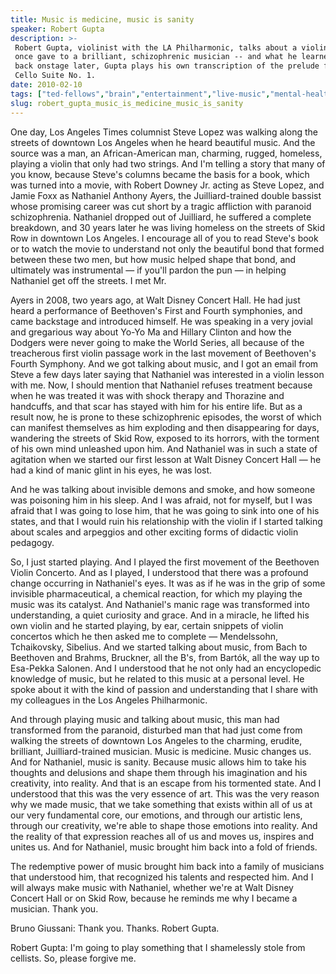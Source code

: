 ```yaml
---
title: Music is medicine, music is sanity
speaker: Robert Gupta
description: >-
 Robert Gupta, violinist with the LA Philharmonic, talks about a violin lesson he
 once gave to a brilliant, schizophrenic musician -- and what he learned. Called
 back onstage later, Gupta plays his own transcription of the prelude from Bach's
 Cello Suite No. 1.
date: 2010-02-10
tags: ["ted-fellows","brain","entertainment","live-music","mental-health","music","violin","performance"]
slug: robert_gupta_music_is_medicine_music_is_sanity
---
```


One day, Los Angeles Times columnist Steve Lopez was walking along the streets of downtown
Los Angeles when he heard beautiful music. And the source was a man, an African-American
man, charming, rugged, homeless, playing a violin that only had two strings. And I'm
telling a story that many of you know, because Steve's columns became the basis for a
book, which was turned into a movie, with Robert Downey Jr. acting as Steve Lopez, and
Jamie Foxx as Nathaniel Anthony Ayers, the Juilliard-trained double bassist whose
promising career was cut short by a tragic affliction with paranoid schizophrenia.
Nathaniel dropped out of Juilliard, he suffered a complete breakdown, and 30 years later
he was living homeless on the streets of Skid Row in downtown Los Angeles. I encourage all
of you to read Steve's book or to watch the movie to understand not only the beautiful
bond that formed between these two men, but how music helped shape that bond, and
ultimately was instrumental — if you'll pardon the pun — in helping Nathaniel get off the
streets. I met Mr.

Ayers in 2008, two years ago, at Walt Disney Concert Hall. He had just heard a performance
of Beethoven's First and Fourth symphonies, and came backstage and introduced himself. He
was speaking in a very jovial and gregarious way about Yo-Yo Ma and Hillary Clinton and
how the Dodgers were never going to make the World Series, all because of the treacherous
first violin passage work in the last movement of Beethoven's Fourth Symphony. And we got
talking about music, and I got an email from Steve a few days later saying that Nathaniel
was interested in a violin lesson with me. Now, I should mention that Nathaniel refuses
treatment because when he was treated it was with shock therapy and Thorazine and
handcuffs, and that scar has stayed with him for his entire life. But as a result now, he
is prone to these schizophrenic episodes, the worst of which can manifest themselves as
him exploding and then disappearing for days, wandering the streets of Skid Row, exposed
to its horrors, with the torment of his own mind unleashed upon him. And Nathaniel was in
such a state of agitation when we started our first lesson at Walt Disney Concert Hall —
he had a kind of manic glint in his eyes, he was lost.

And he was talking about invisible demons and smoke, and how someone was poisoning him in
his sleep. And I was afraid, not for myself, but I was afraid that I was going to lose him,
that he was going to sink into one of his states, and that I would ruin his relationship
with the violin if I started talking about scales and arpeggios and other exciting forms
of didactic violin pedagogy. 

So, I just started playing. And I played the first movement of the Beethoven Violin
Concerto. And as I played, I understood that there was a profound change occurring in
Nathaniel's eyes. It was as if he was in the grip of some invisible pharmaceutical, a
chemical reaction, for which my playing the music was its catalyst. And Nathaniel's manic
rage was transformed into understanding, a quiet curiosity and grace. And in a miracle, he
lifted his own violin and he started playing, by ear, certain snippets of violin concertos
which he then asked me to complete — Mendelssohn, Tchaikovsky, Sibelius. And we started
talking about music, from Bach to Beethoven and Brahms, Bruckner, all the B's, from
Bartók, all the way up to Esa-Pekka Salonen. And I understood that he not only had an
encyclopedic knowledge of music, but he related to this music at a personal level. He
spoke about it with the kind of passion and understanding that I share with my colleagues
in the Los Angeles Philharmonic.

And through playing music and talking about music, this man had transformed from the
paranoid, disturbed man that had just come from walking the streets of downtown Los
Angeles to the charming, erudite, brilliant, Juilliard-trained musician. Music is medicine.
Music changes us. And for Nathaniel, music is sanity. Because music allows him to take his
thoughts and delusions and shape them through his imagination and his creativity, into
reality. And that is an escape from his tormented state. And I understood that this was
the very essence of art. This was the very reason why we made music, that we take
something that exists within all of us at our very fundamental core, our emotions, and
through our artistic lens, through our creativity, we're able to shape those emotions into
reality. And the reality of that expression reaches all of us and moves us, inspires and
unites us. And for Nathaniel, music brought him back into a fold of friends.

The redemptive power of music brought him back into a family of musicians that understood
him, that recognized his talents and respected him. And I will always make music with
Nathaniel, whether we're at Walt Disney Concert Hall or on Skid Row, because he reminds me
why I became a musician. Thank you. 

Bruno Giussani: Thank you. Thanks. Robert Gupta. 

Robert Gupta: I'm going to play something that I shamelessly stole from cellists. So,
please forgive me.

<!--
ad_duration=3.33
event="TED2010"
external_start_time=0
intro_duration=11.82
is_subtitle_required="False"
is_talk_featured="True"
language="en"
language_swap="False"
native_language="en"
number_of_related_talks=6
number_of_speakers=1
number_of_subtitled_videos=33
number_of_tags=8
number_of_talk_download_languages=35
number_of_talk_more_resources=0
number_of_talk_recommendations=0
number_of_talks_take_actions=0
post_ad_duration=0.83
published_timestamp="2019-11-12 22:52:14"
recording_date="2010-02-10"
speaker_description="Violinist"
speaker_is_published=1
speaker_name="Robert Gupta"
talk_name="Music is medicine, music is sanity"
talks_tags=["ted-fellows","brain","entertainment","live-music","mental-health","music","violin","performance"]
url_audio="https://download.ted.com/talks/RobertGupta_2010U.mp3?apikey=acme-roadrunner"
url_photo_speaker="https://pe.tedcdn.com/images/ted/159137_254x191.jpg"
url_photo_talk="https://pe.tedcdn.com/images/ted/c9031a0735bdf47cf6af3667bd9ad3101ee1bd5b_1600x1200.jpg"
url_webpage="https://www.ted.com/talks/robert_gupta_music_is_medicine_music_is_sanity"
video_type_name="TED Stage Talk"
-->